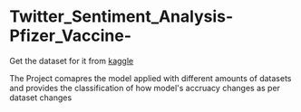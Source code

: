 # Twitter_Sentiment_Analysis-Pfizer_Vaccine-
Get the dataset for it from [kaggle](https://www.kaggle.com/datasets/gpreda/all-covid19-vaccines-tweets)

The Project comapres the model applied with different amounts of datasets and provides the classification of how model's accruacy changes as per dataset changes
